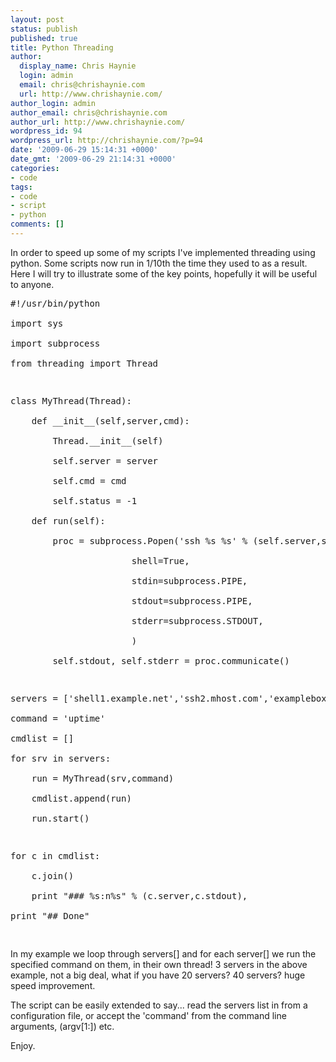 ```yaml
---
layout: post
status: publish
published: true
title: Python Threading
author:
  display_name: Chris Haynie
  login: admin
  email: chris@chrishaynie.com
  url: http://www.chrishaynie.com/
author_login: admin
author_email: chris@chrishaynie.com
author_url: http://www.chrishaynie.com/
wordpress_id: 94
wordpress_url: http://chrishaynie.com/?p=94
date: '2009-06-29 15:14:31 +0000'
date_gmt: '2009-06-29 21:14:31 +0000'
categories:
- code
tags:
- code
- script
- python
comments: []
---
```

<p>In order to speed up some of my scripts I've implemented threading using python. Some scripts now run in 1/10th the time they used to as a result.&nbsp; Here I will try to illustrate some of the key points, hopefully it will be useful to anyone.</p>
<pre lang="python">
#!/usr/bin/python<br />
import sys<br />
import subprocess<br />
from threading import Thread</p>
<p>class MyThread(Thread):<br />
    def __init__(self,server,cmd):<br />
        Thread.__init__(self)<br />
        self.server = server<br />
        self.cmd = cmd<br />
        self.status = -1<br />
    def run(self):<br />
        proc = subprocess.Popen('ssh %s %s' % (self.server,self.cmd),<br />
                       shell=True,<br />
                       stdin=subprocess.PIPE,<br />
                       stdout=subprocess.PIPE,<br />
                       stderr=subprocess.STDOUT,<br />
                       )<br />
        self.stdout, self.stderr = proc.communicate()</p>
<p>servers = ['shell1.example.net','ssh2.mhost.com','examplebox.net']<br />
command = 'uptime'<br />
cmdlist = []<br />
for srv in servers:<br />
    run = MyThread(srv,command)<br />
    cmdlist.append(run)<br />
    run.start()</p>
<p>for c in cmdlist:<br />
    c.join()<br />
    print "### %s:n%s" % (c.server,c.stdout),<br />
print "## Done"<br />
</pre></p>
<p>In my example we loop through servers[] and for each server[] we run the specified command on them, in their own thread! 3 servers in the above example, not a big deal, what if you have 20 servers? 40 servers? huge speed improvement.</p>
<p>The script can be easily extended to say... read the servers list in from a configuration file, or accept the 'command' from the command line arguments, (argv[1:]) etc.</p>
<p>Enjoy.</p>
